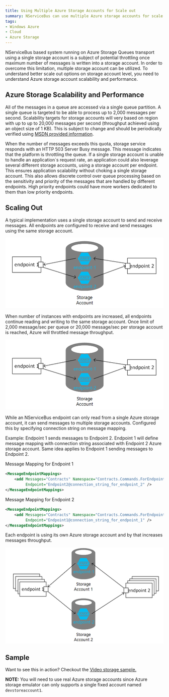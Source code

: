 ```yaml
---
title: Using Multiple Azure Storage Accounts for Scale out
summary: NServiceBus can use multiple Azure storage accounts for scale out
tags: 
- Windows Azure
- Cloud
- Azure Storage
---
```


NServiceBus based system running on Azure Storage Queues transport using a single storage account is a subject of potential throttling once maximum number of messages is written into a storage account. In order to overcome this limitation, multiple storage account can be utilized. To understand better scale out options on storage account level, you need to understand Azure storage account scalability and performance.

## Azure Storage Scalability and Performance

All of the messages in a queue are accessed via a single queue partition. A single queue is targeted to be able to process up to 2,000 messages per second. Scalability targets for storage accounts will very based on region with up to up to 20,000 messages per second (throughput achieved using an object size of 1 KB). This is subject to change and should be  periodically verified using [MSDN provided information](http://msdn.microsoft.com/library/azure/dn249410.aspx).

When the number of messages exceeds this quota, storage service responds with an HTTP 503 Server Busy message. This message indicates that the platform is throttling the queue. If a single storage account is unable to handle an application`s request rate, an application could also leverage several different storage accounts, using a storage account per endpoint. This ensures application scalability without choking a single storage account. This also allows discrete control over queue processing based on the sensitivity and priority of the messages that are handled by different endpoints. High priority endpoints could have more workers dedicated to them than low priority endpoints.

## Scaling Out

A typical implementation uses a single storage account to send and receive messages. All endpoints are configured to receive and send messages using the same storage account. 

![Single storage account](../images/NServiceBus/azure01.png)

When number of instances with endpoints are increased, all endpoints continue reading and writing to the same storage account. Once limit of 2,000 message/sec per queue or 20,000 message/sec per storage account is reached, Azure will throttled message throughput.

![Single storage account with scaled out endpoints](../images/NServiceBus/azure01.png)

While an NServiceBus endpoint can only read from a single Azure storage account, it can send messages to multiple storage accounts. Configured this by specifying connection string on message mapping. 

Example: Endpoint 1 sends messages to Endpoint 2. Endpoint 1 will define message mapping with connection string associated with Endpoint 2 Azure storage account. Same idea applies to Endpoint 1 sending messages to Endpoint 2.

Message Mapping for Endpoint 1

```xml
<MessageEndpointMappings>
	<add Messages="Contracts" Namespace="Contracts.Commands.ForEndpoint2" 
		 Endpoint="Endpoint2@connection_string_for_endpoint_2" />
</MessageEndpointMappings>
```

Message Mapping for Endpoint 2

```xml
<MessageEndpointMappings>
	<add Messages="Contracts" Namespace="Contracts.Commands.ForEndpoint1" 
		 Endpoint="Endpoint1@connection_string_for_endpoint_1" />
</MessageEndpointMappings>
```

Each endpoint is using its own Azure storage account and by that increases messages throughput.


![Scale out with multiple storage accounts](../images/NServiceBus/azure03.png)

## Sample

Want to see this in action? Checkout the [Video storage sample.](https://github.com/Particular/NServiceBus.Azure.Samples/tree/master/VideoStore.AzureStorageQueues.Cloud)

**NOTE:** You will need to use real Azure storage accounts since Azure storage emulator can only supports a single fixed account named `devstoreaccount1`.

